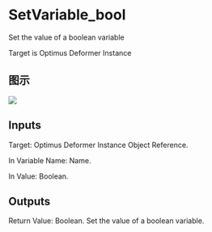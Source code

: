 # SetVariable_bool

Set the value of a boolean variable

Target is Optimus Deformer Instance

## 图示

![]($-20221218-18322074.png)

## Inputs

Target: Optimus Deformer Instance Object Reference.

In Variable Name: Name.

In Value: Boolean.  

## Outputs

Return Value: Boolean. Set the value of a boolean variable.

